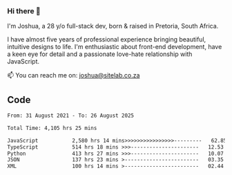 ### Hi there 👋

I'm Joshua, a 28 y/o full-stack dev, born & raised in Pretoria, South Africa. 

I have almost five years of professional experience bringing beautiful, intuitive designs to life. I'm enthusiastic about front-end development, have a keen eye for detail and a passionate love-hate relationship with JavaScript.

📫 You can reach me on: joshua@sitelab.co.za

## **Code**

<!--START_SECTION:waka-->

```txt
From: 31 August 2021 - To: 26 August 2025

Total Time: 4,105 hrs 25 mins

JavaScript           2,580 hrs 14 mins>>>>>>>>>>>>>>>>---------   62.85 %
TypeScript           514 hrs 18 mins >>>----------------------   12.53 %
Python               413 hrs 27 mins >>>----------------------   10.07 %
JSON                 137 hrs 23 mins >------------------------   03.35 %
XML                  100 hrs 14 mins >------------------------   02.44 %
```

<!--END_SECTION:waka-->
